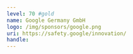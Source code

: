 ```yaml
---
level: 70 #gold
name: Google Germany GmbH
logo: /img/sponsors/google.png
uri: https://safety.google/innovation/
handle: 
---
```

